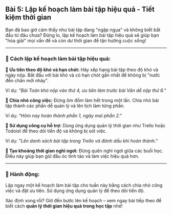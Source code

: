 ## Bài 5: Lập kế hoạch làm bài tập hiệu quả - Tiết kiệm thời gian

Bạn đã bao giờ cảm thấy như bài tập đang "ngập ngụa" và không biết bắt đầu từ đâu chưa? Đừng lo, lập kế hoạch làm bài tập hiệu quả sẽ giúp bạn "hóa giải" mọi vấn đề và còn dư thời gian để tận hưởng cuộc sống!

---

### 📌 Cách lập kế hoạch làm bài tập hiệu quả:

**🔹 Ưu tiên theo độ khó và hạn chót:**
Hãy xếp hạng bài tập theo độ khó và ngày nộp. Bắt đầu với bài khó và có hạn chót gần nhất để không bị "nước đến chân mới nhảy".

Ví dụ: *"Bài Toán khó nộp vào thứ 4, ưu tiên làm trước bài Văn dễ nộp thứ 6."*

**🔹 Chia nhỏ công việc:**
Đừng ôm đồm làm hết trong một lần. Chia nhỏ bài tập thành các phần dễ quản lý và lên lịch làm từng phần.

Ví dụ: *"Hôm nay hoàn thành phần 1, ngày mai phần 2."*

**🔹 Sử dụng công cụ hỗ trợ:**
Dùng ứng dụng quản lý thời gian như Trello hoặc Todoist để theo dõi tiến độ và không bị sót việc.

Ví dụ: *"Lên danh sách bài tập trong Trello và đánh dấu khi hoàn thành."*

**🔹 Tạo khoảng thời gian nghỉ ngơi:**
Đừng quên nghỉ ngơi giữa các buổi học. Điều này giúp bạn giữ đầu óc tỉnh táo và làm việc hiệu quả hơn.

---

### 🚀 Hành động:

Lập ngay một kế hoạch làm bài tập cho tuần này bằng cách chia nhỏ công việc và đặt ưu tiên. Sử dụng ứng dụng quản lý để theo dõi tiến độ.

Xác định xong rồi? Giờ đến bước lên kế hoạch – xem ngay bài tiếp theo để biết cách **quản lý thời gian hiệu quả trong học tập** nhé!